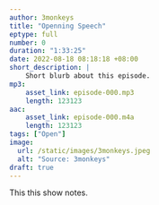 ```yaml
---
author: 3monkeys
title: "Openning Speech"
eptype: full
number: 0
duration: "1:33:25"
date: 2022-08-18 08:18:18 +08:00
short_description: |
    Short blurb about this episode.
mp3:
    asset_link: episode-000.mp3
    length: 123123
aac:
    asset_link: episode-000.m4a
    length: 123123
tags: ["Open"]
image:
  url: /static/images/3monkeys.jpeg
  alt: "Source: 3monkeys"
draft: true
---
```


This this show notes.
